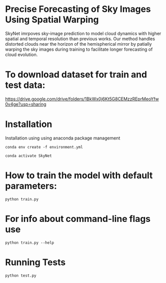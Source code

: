 # Precise Forecasting of Sky Images Using Spatial Warping
 SkyNet imrpoves sky-image prediction to model cloud dynamics with higher spatial and temporal resolution than previous works. Our method handles distorted clouds near the horizon of the hemispherical mirror by patially warping the sky images during training to facilitate longer forecasting of cloud evolution. 

# To download dataset for train and test data:
    
https://drive.google.com/drive/folders/1BkWx0j6Kt5G8CEMzzREprMeoYfw0v4ge?usp=sharing
# Installation

Installation using using anaconda package management

`conda env create -f environment.yml`

`conda activate SkyNet`

# How to train the model with default parameters:
    python train.py

# For info about command-line flags use
    python train.py --help

# Running Tests
    python test.py



